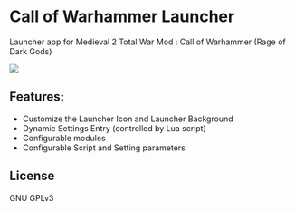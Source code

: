 # Call of Warhammer Launcher
Launcher app for Medieval 2 Total War Mod : Call of Warhammer (Rage of Dark Gods)  

![](https://media.moddb.com/cache/images/downloads/1/233/232052/thumb_620x2000/2022-05-11_16-31-55-70.png)  

## Features:
* Customize the Launcher Icon and Launcher Background  
* Dynamic Settings Entry (controlled by Lua script)  
* Configurable modules  
* Configurable Script and Setting parameters  

## License  
GNU GPLv3  
